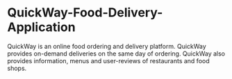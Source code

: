 # QuickWay-Food-Delivery-Application
QuickWay is an online food ordering and delivery platform. QuickWay provides on-demand deliveries on the same day of ordering. QuickWay also provides information, menus and user-reviews of restaurants and food shops.
